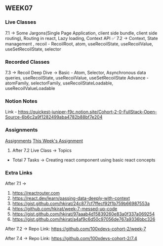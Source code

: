 ## WEEK07

### Live Classes
7.1 -> Some Jargons(Single Page Application, client side bundle, client side routing), Routing in react, Lazy loading, Context API ✅
7.2 -> Context, State management , recoil - RecoilRoot, atom, useRecoilState, useRecoilValue, useSetRecoilState, selector


### Recorded Classes
7.3 -> Recoil Deep Dive -> Basic - Atom, Selector, Asynchronous data queries, useRecoilState, useRecoilValue, useSetRecoilState
Advance - atomFamily, selectorFamily, useRecoilStateLoadable, useRecoilValueLoadable 


### Notion Notes
Link - https://quickest-juniper-f9c.notion.site/Cohort-2-0-FullStack-Open-Source-6b6c2a9f1282499aba4782b88bf7e204


### Assignments
[Assignments](https://github.com/100xdevs-cohort-2/assignments)
[This Week's Assignment](https://app.100xdevs.com/courses/3/154/166)
1. After 7.2 Live Class -> 
Topics 
- Total 7 Tasks -> Creating react component using basic react concepts


### Extra Links

After 7.1 ->
1. https://reactrouter.com
2. https://react.dev/learn/passing-data-deeply-with-context
3. https://gist.github.com/hkirat/24c877cf7ffecf92f1b759b66987553a
4. https://github.com/hkirat/week-7-messed-up-code
5. https://gist.github.com/hkirat/97aaab4d15839260e83a0f337a069254
6. https://gist.github.com/hkirat/a4af9c6d50c97056de767a9336bbc326

After 7.2 ->
Repo Link: https://github.com/100xdevs-cohort-2/week-7

After 7.4 -> 
Repo Link: https://github.com/100xdevs-cohort-2/7.4